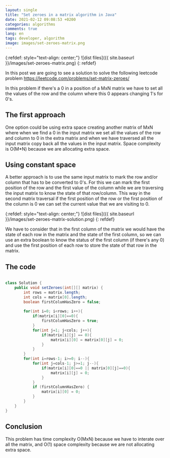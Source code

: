 ```yaml
---
layout: single
title: "Set zeroes in a matrix algorithm in Java"
date: 2021-02-12 09:08:53 +0200
categories: algorithms
comments: true
lang: en
tags: developer, algorithm
image: images/set-zeroes-matrix.png
---
```


{:refdef: style="text-align: center;"}
![dist files]({{ site.baseurl }}/images/set-zeroes-matrix.png)
{: refdef}

In this post we are going to see a solution to solve the following leetcode problem <a href="https://leetcode.com/problems/set-matrix-zeroes/">https://leetcode.com/problems/set-matrix-zeroes/</a> 

In this problem if there's a 0 in a position of a MxN matrix we have to set all the values of the row and the column where this 0 appears changing 1's for 0's.

## The first approach

One option could be using extra space creating another matrix of MxN where when we find a 0 in the input matrix we set all the values of the row and column to 0 in the extra matrix and when we have traversed all the input matrix copy back all the values in the input matrix. Space complexity is O(M*N) because we are allocating extra space.

## Using constant space

A better approach is to use the same input matrix to mark the row and/or column that has to be converted to 0's. For this we can mark the first position of the row and the first value of the column while we are traversing the input matrix to know the state of that row/column. This way in the second matrix traversal if the first position of the row or the first position of the column is 0 we can set the current value that we are visiting to 0. 

{:refdef: style="text-align: center;"}
![dist files]({{ site.baseurl }}/images/set-zeroes-matrix-solution.png)
{: refdef}

We have to consider that in the first column of the matrix we would have the state of each row in the matrix and the state of the first column, so we can use an extra boolean to know the status of the first column (if there's any 0) and use the first position of each row to store the state of that row in the matrix.  

## The code

```java

class Solution {
    public void setZeroes(int[][] matrix) {
        int rows = matrix.length; 
        int cols = matrix[0].length;
        boolean firstColumHasZero = false;
        
        for(int i=0; i<rows; i++){
            if(matrix[i][0]==0){
                firstColumHasZero = true;
            }
            for(int j=1; j<cols; j++){
                if(matrix[i][j] == 0){
                    matrix[i][0] = matrix[0][j] = 0;
                }
            }
        }     
        for(int i=rows-1; i>=0; i--){
            for(int j=cols-1; j>=1; j--){
                if(matrix[i][0]==0 || matrix[0][j]==0){
                    matrix[i][j] = 0;
                }
            }
            if (firstColumnHasZero) {
                matrix[i][0] = 0;
            }
        }
    }
}
```

## Conclusion

This problem has time complexity O(MxN) because we have to interate over all the matrix, and O(1) space complexity because we are not allocating extra space.
